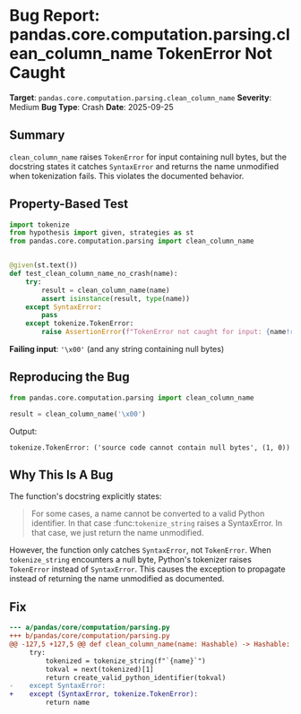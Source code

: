 # Bug Report: pandas.core.computation.parsing.clean_column_name TokenError Not Caught

**Target**: `pandas.core.computation.parsing.clean_column_name`
**Severity**: Medium
**Bug Type**: Crash
**Date**: 2025-09-25

## Summary

`clean_column_name` raises `TokenError` for input containing null bytes, but the docstring states it catches `SyntaxError` and returns the name unmodified when tokenization fails. This violates the documented behavior.

## Property-Based Test

```python
import tokenize
from hypothesis import given, strategies as st
from pandas.core.computation.parsing import clean_column_name


@given(st.text())
def test_clean_column_name_no_crash(name):
    try:
        result = clean_column_name(name)
        assert isinstance(result, type(name))
    except SyntaxError:
        pass
    except tokenize.TokenError:
        raise AssertionError(f"TokenError not caught for input: {name!r}")
```

**Failing input**: `'\x00'` (and any string containing null bytes)

## Reproducing the Bug

```python
from pandas.core.computation.parsing import clean_column_name

result = clean_column_name('\x00')
```

Output:
```
tokenize.TokenError: ('source code cannot contain null bytes', (1, 0))
```

## Why This Is A Bug

The function's docstring explicitly states:

> For some cases, a name cannot be converted to a valid Python identifier.
> In that case :func:`tokenize_string` raises a SyntaxError.
> In that case, we just return the name unmodified.

However, the function only catches `SyntaxError`, not `TokenError`. When `tokenize_string` encounters a null byte, Python's tokenizer raises `TokenError` instead of `SyntaxError`. This causes the exception to propagate instead of returning the name unmodified as documented.

## Fix

```diff
--- a/pandas/core/computation/parsing.py
+++ b/pandas/core/computation/parsing.py
@@ -127,5 +127,5 @@ def clean_column_name(name: Hashable) -> Hashable:
     try:
         tokenized = tokenize_string(f"`{name}`")
         tokval = next(tokenized)[1]
         return create_valid_python_identifier(tokval)
-    except SyntaxError:
+    except (SyntaxError, tokenize.TokenError):
         return name
```
